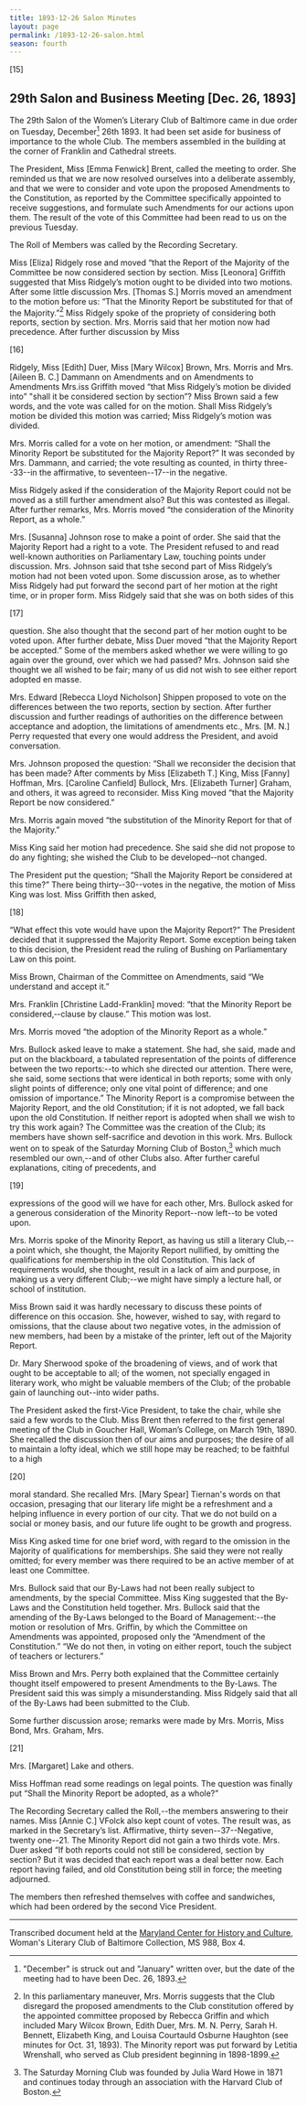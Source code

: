 ```yaml
---
title: 1893-12-26 Salon Minutes
layout: page
permalink: /1893-12-26-salon.html
season: fourth
---
```


<style>
    #maincontent{
        font-size:1.4em;
    }
</style>
[15]

## 29th Salon and Business Meeting [Dec. 26, 1893]

The 29th Salon of the Women’s Literary Club of Baltimore came in due order on Tuesday, December[^date] 26th 1893. It had been set aside for business of importance to the whole Club. The members assembled in the building at the corner of Franklin and Cathedral streets.

[^date]: "December" is struck out and "January" written over, but the date of the meeting had to have been Dec. 26, 1893.

The President, Miss [Emma Fenwick] Brent, called the meeting to order. She reminded us that we are now resolved ourselves into a deliberate assembly, and that we were to consider and vote upon the proposed Amendments to the Constitution, as reported by the Committee specifically appointed to receive suggestions, and formulate such Amendments for our actions upon them. The result of the vote of this Committee had been read to us on the previous Tuesday.

The Roll of Members was called by the Recording Secretary.

Miss [Eliza] Ridgely rose and moved “that the Report of the Majority of the Committee be now considered section by section. Miss [Leonora] Griffith suggested that Miss Ridgely’s motion ought to be divided into two motions. After some little discussion Mrs. [Thomas S.] Morris moved an amendment to the motion before us: “That the Minority Report be substituted for that of the Majority.”[^minority] Miss Ridgely spoke of the propriety of considering both reports, section by section. Mrs. Morris said that her motion now had precedence. After further discussion by Miss

[^minority]: In this parliamentary maneuver, Mrs. Morris suggests that the Club disregard the proposed amendments to the Club constitution offered by the appointed committee proposed by Rebecca Griffin and which included Mary Wilcox Brown, Edith Duer, Mrs. M. N. Perry, Sarah H. Bennett, Elizabeth King, and Louisa Courtauld Osburne Haughton (see minutes for Oct. 31, 1893). The Minority report was put forward by Letitia Wrenshall, who served as Club president beginning in 1898-1899.

[16]

Ridgely, Miss [Edith] Duer, Miss [Mary Wilcox] Brown, Mrs. Morris and Mrs. [Aileen B. C.] Dammann on Amendments and on Amendments to Amendments Mrs.iss Griffith moved “that Miss Ridgely’s motion be divided into” "shall it be considered section by section”? Miss Brown said a few words, and the vote was called for on the motion. Shall Miss Ridgely’s motion be divided this motion was carried; Miss Ridgely’s motion was divided.

Mrs. Morris called for a vote on her motion, or amendment: “Shall the Minority Report be substituted for the Majority Report?” It was seconded by Mrs. Dammann, and carried; the vote resulting as counted, in thirty three--33--in the affirmative, to seventeen--17--in the negative.

Miss Ridgely asked if the consideration of the Majority Report could not be moved as a still further amendment also? But this was contested as illegal. After further remarks, Mrs. Morris moved “the consideration of the Minority Report, as a whole.”

Mrs. [Susanna] Johnson rose to make a point of order. She said that the Majority Report had a right to a vote. The President refused to and read well-known authorities on Parliamentary Law, touching points under discussion. Mrs. Johnson said that tshe second part of Miss Ridgely’s motion had not been voted upon. Some discussion arose, as to whether Miss Ridgely had put forward the second part of her motion at the right time, or in proper form. Miss Ridgely said that she was on both sides of this

[17]

question. She also thought that the second part of her motion ought to be voted upon. After further debate, Miss Duer moved “that the Majority Report be accepted.” Some of the members asked whether we were willing to go again over the ground, over which we had passed? Mrs. Johnson said she thought we all wished to be fair; many of us did not wish to see either report adopted en masse.

Mrs. Edward [Rebecca Lloyd Nicholson] Shippen proposed to vote on the differences between the two reports, section by section. After further discussion and further readings of authorities on the difference between acceptance and adoption, the limitations of amendments etc., Mrs. [M. N.] Perry requested that every one would address the President, and avoid conversation.

Mrs. Johnson proposed the question: “Shall we reconsider the decision that has been made? After comments by Miss [Elizabeth T.] King, Miss [Fanny] Hoffman, Mrs. [Caroline Canfield] Bullock, Mrs. [Elizabeth Turner] Graham, and others, it was agreed to reconsider. Miss King moved “that the Majority Report be now considered.”

Mrs. Morris again moved “the substitution of the Minority Report for that of the Majority.”

Miss King said her motion had precedence. She said she did not propose to do any fighting; she wished the Club to be developed‑-not changed.

The President put the question; “Shall the Majority Report be considered at this time?” There being thirty‑-30--votes in the negative, the motion of Miss King was lost. Miss Griffith then asked,

[18]

“What effect this vote would have upon the Majority Report?” The President decided that it suppressed the Majority Report. Some exception being taken to this decision, the President read the ruling of Bushing on Parliamentary Law on this point.

Miss Brown, Chairman of the Committee on Amendments, said “We understand and accept it.”

Mrs. Franklin [Christine Ladd-Franklin] moved: “that the Minority Report be considered,‑-clause by clause.” This motion was lost.

Mrs. Morris moved “the adoption of the Minority Report as a whole.”

Mrs. Bullock asked leave to make a statement. She had, she said, made and put on the blackboard, a tabulated representation of the points of difference between the two reports:--to which she directed our attention. There were, she said, some sections that were identical in both reports; some with only slight points of difference; only one vital point of difference; and one omission of importance.” The Minority Report is a compromise between the Majority Report, and the old Constitution; if it is not adopted, we fall back upon the old Constitution. If neither report is adopted when shall we wish to try this work again? The Committee was the creation of the Club; its members have shown self-sacrifice and devotion in this work. Mrs. Bullock went on to speak of the Saturday Morning Club of Boston,[^Saturday] which much resembled our own,--and of other Clubs also. After further careful explanations, citing of precedents, and

[^Saturday]: The Saturday Morning Club was founded by Julia Ward Howe in 1871 and continues today through an association with the Harvard Club of Boston. 

[19]

expressions of the good will we have for each other, Mrs. Bullock asked for a generous consideration of the Minority Report--now left--to be voted upon.

Mrs. Morris spoke of the Minority Report, as having us still a literary Club,--a point which, she thought, the Majority Report nullified, by omitting the qualifications for membership in the old Constitution. This lack of requirements would, she thought, result in a lack of aim and purpose, in making us a very different Club;--we might have simply a lecture hall, or school of institution.

Miss Brown said it was hardly necessary to discuss these points of difference on this occasion. She, however, wished to say, with regard to omissions, that the clause about two negative votes, in the admission of new members, had been by a mistake of the printer, left out of the Majority Report.

Dr. Mary Sherwood spoke of the broadening of views, and of work that ought to be acceptable to all; of the women, not specially engaged in literary work, who might be valuable members of the Club; of the probable gain of launching out--into wider paths.

The President asked the first-Vice President, to take the chair, while she said a few words to the Club. Miss Brent then referred to the first general meeting of the Club in Goucher Hall, Woman’s College, on March 19th, 1890. She recalled the discussion then of our aims and purposes; the desire of all to maintain a lofty ideal, which we still hope may be reached; to be faithful to a high

[20]

moral standard. She recalled Mrs. [Mary Spear] Tiernan's words on that occasion, presaging that our literary life might be a refreshment and a helping influence in every portion of our city. That we do not build on a social or money basis, and our future life ought to be growth and progress.

Miss King asked time for one brief word, with regard to the omission in the Majority of qualifications for memberships. She said they were not really omitted; for every member was there required to be an active member of at least one Committee.

Mrs. Bullock said that our By-Laws had not been really subject to amendments, by the special Committee. Miss King suggested that the By-Laws and the Constitution held together. Mrs. Bullock said that the amending of the By-Laws belonged to the Board of Management:--the motion or resolution of Mrs. Griffin, by which the Committee on Amendments was appointed, proposed only the “Amendment of the Constitution.” “We do not then, in voting on either report, touch the subject of teachers or lecturers.”

Miss Brown and Mrs. Perry both explained that the Committee certainly thought itself empowered to present Amendments to the By-Laws. The President said this was simply a misunderstanding. Miss Ridgely said that all of the By-Laws had been submitted to the Club.

Some further discussion arose; remarks were made by Mrs. Morris, Miss Bond, Mrs. Graham, Mrs.

[21]

Mrs. [Margaret] Lake and others.

Miss Hoffman read some readings on legal points. The question was finally put “Shall the Minority Report be adopted, as a whole?”

The Recording Secretary called the Roll,--the members answering to their names. Miss [Annie C.] VFolck also kept count of votes. The result was, as marked in the Secretary’s list. Affirmative, thirty seven--37--Negative, twenty one--21. The Minority Report did not gain a two thirds vote. Mrs. Duer asked “If both reports could not still be considered, section by section? But it was decided that each report was a deal better now. Each report having failed, and old Constitution being still in force; the meeting adjourned.

The members then refreshed themselves with coffee and sandwiches, which had been ordered by the second Vice President.
<hr>

Transcribed document held at the [Maryland Center for History and Culture](http://mdhs.org/), Woman's Literary Club of Baltimore Collection, MS 988, Box 4. 